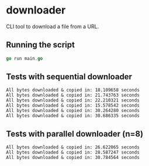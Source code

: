 # downloader

CLI tool to download a file from a URL.

## Running the script

```go
go run main.go

```

## Tests with sequential downloader

```shell
All bytes downloaded & copied in: 18.109658 seconds
All bytes downloaded & copied in: 21.743763 seconds
All bytes downloaded & copied in: 22.210321 seconds
All bytes downloaded & copied in: 15.578542 seconds
All bytes downloaded & copied in: 30.264280 seconds
All bytes downloaded & copied in: 30.686335 seconds
```

## Tests with parallel downloader (n=8)

```shell
All bytes downloaded & copied in: 26.622065 seconds
All bytes downloaded & copied in: 28.587247 seconds
All bytes downloaded & copied in: 30.784564 seconds
```